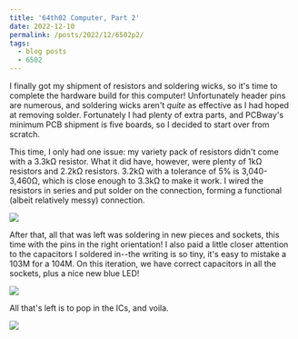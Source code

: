 ```yaml
---
title: '64th02 Computer, Part 2'
date: 2022-12-10
permalink: /posts/2022/12/6502p2/
tags:
  - blog posts
  - 6502
---
```


I finally got my shipment of resistors and soldering wicks, so it's time to complete the hardware build for this computer! Unfortunately header pins are numerous, and soldering wicks aren't *quite* as effective as I had hoped at removing solder. Fortunately I had plenty of extra parts, and PCBway's minimum PCB shipment is five boards, so I decided to start over from scratch. 

This time, I only had one issue: my variety pack of resistors didn't come with a 3.3kΩ resistor. What it did have, however, were plenty of 1kΩ resistors and 2.2kΩ resistors. 3.2kΩ with a tolerance of 5% is 3,040-3,460Ω, which is close enough to 3.3kΩ to make it work. I wired the resistors in series and put solder on the connection, forming a functional (albeit relatively messy) connection.

![](/images/blog_images/6402doubleresist.png)

After that, all that was left was soldering in new pieces and sockets, this time with the pins in the right orientation! I also paid a little closer attention to the capacitors I soldered in--the writing is so tiny, it's easy to mistake a 103M for a 104M. On this iteration, we have correct capacitors in all the sockets, plus a nice new blue LED!

![](/images/blog_images/6402final.png)

All that's left is to pop in the ICs, and voila.

![](/images/blog_images/6402chipsin.png)
